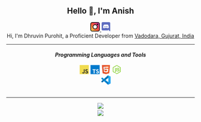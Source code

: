 <div align="center">
    <h2> Hello 👋, I'm Anish </h2>
    <a href="https://www.instagram.com/fan_of_benedict_cumberbatch/">
    <img alt="My Instagram" width="25px" src="https://raw.githubusercontent.com/Anish-Shobith/Anish-Shobith/master/assets/instagram.svg">
    </a>
    <a href="https://discord.gg/YzyWCd3">
    <img alt="My Discord", width="25px" src="https://raw.githubusercontent.com/Anish-Shobith/Anish-Shobith/master/assets/discord.svg">
    </a>
    <br>
    Hi, I'm Dhruvin Purohit, a Proficient Developer from <a href="https://www.google.com/maps/search/?api=1&query=Vadodara,Gujurat,India">Vadodara, Gujurat, India</a>
    <hr>
    <h4> <i> Programming Languages and Tools </i> </h4>
    <code><img width="25px" src="https://raw.githubusercontent.com/Anish-Shobith/Anish-Shobith/master/assets/javascript.svg"></code>
    <code><img width="25px" src="https://raw.githubusercontent.com/Anish-Shobith/Anish-Shobith/master/assets/typescript.svg"></code>
    <code><img width="25px" src="https://raw.githubusercontent.com/Anish-Shobith/Anish-Shobith/master/assets/html.svg"></code>
    <code><img width="25px" src="https://raw.githubusercontent.com/Anish-Shobith/Anish-Shobith/master/assets/nodejs.svg"></code>
    <code>
    <img width="25px" src="https://raw.githubusercontent.com/Anish-Shobith/Anish-Shobith/master/assets/visualstudiocode.svg">
    </code>
    <hr>
    <img src="https://github-readme-stats.vercel.app/api?username=Real-Master-of-Chaos&show_icons=true&hide_border=true&theme=dark&count_private=true">
    <br>
    <img src="https://github-readme-stats.vercel.app/api/top-langs/?username=Real-Master-of-Chaos&layout=compact&langs_count=8&theme=dark">
    
</div>
